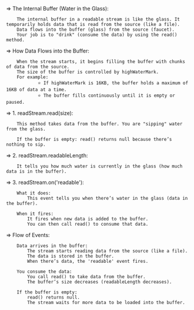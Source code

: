 =>  The Internal Buffer (Water in the Glass):

        The internal buffer in a readable stream is like the glass. It temporarily holds data that is read from the source (like a file).
        Data flows into the buffer (glass) from the source (faucet).
        Your job is to "drink" (consume the data) by using the read() method.


=>  How Data Flows into the Buffer:

        When the stream starts, it begins filling the buffer with chunks of data from the source.
        The size of the buffer is controlled by highWaterMark. 
        For example:
                ⭐ If highWaterMark is 16KB, the buffer holds a maximum of 16KB of data at a time.
                ⭐ The buffer fills continuously until it is empty or paused.



=>  1. readStream.read(size):

        This method takes data from the buffer. You are "sipping" water from the glass.

        If the buffer is empty: read() returns null because there’s nothing to sip.


=>  2. readStream.readableLength:

        It tells you how much water is currently in the glass (how much data is in the buffer).


=>  3. readStream.on('readable'):

        What it does:
            This event tells you when there’s water in the glass (data in the buffer).

        When it fires:
            It fires when new data is added to the buffer.
            You can then call read() to consume that data.


=>  Flow of Events:

        Data arrives in the buffer:
            The stream starts reading data from the source (like a file).
            The data is stored in the buffer.
            When there’s data, the 'readable' event fires.

        You consume the data:
            You call read() to take data from the buffer.
            The buffer’s size decreases (readableLength decreases).

        If the buffer is empty:
            read() returns null.
            The stream waits for more data to be loaded into the buffer.